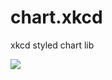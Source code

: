 # chart.xkcd

xkcd styled chart lib

![](https://github.com/imkevinxu/xkcdgraphs/blob/master/graph.png?raw=true)